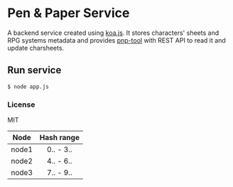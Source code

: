 # Pen & Paper Service

A backend service created using [koa.js](https://github.com/koajs/koa).
It stores characters' sheets and RPG systems metadata and provides [pnp-tool](https://github.com/yara-simargil/pnp-tool) with REST API to read it and update charsheets.

## Run service
```
$ node app.js
```

### License
MIT


| Node  | Hash range |
| ----- |:----------:|
| node1 | 0.. - 3..  |
| node2 | 4.. - 6..  |
| node3 | 7.. - 9..  |
